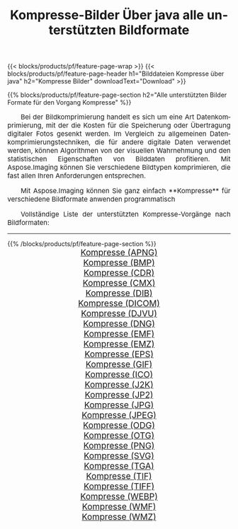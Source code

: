 ﻿---
title: Kompresse-Bilder Über java alle unterstützten Bildformate 
weight: 3920
url: /de/java/compress/ 
lang: de
langdirlevel: 2
locales: zh-hans,ja,it,ru,de,es,fr,nl,id,lt,pl,pt,vi,tr,ko,zh-hant,ar,hi,th,sv,cs,uk,he
description: Mit Aspose.Imaging können Sie ganz einfach Kompresse Bilder über java
---

{{< blocks/products/pf/feature-page-wrap >}}
{{< blocks/products/pf/feature-page-header h1="Bilddateien Kompresse über java" h2="Kompresse Bilder" downloadText="Download" >}}


{{% blocks/products/pf/feature-page-section  h2="Alle unterstützten Bilder Formate für den Vorgang Kompresse" %}}
<p align="justify" style="text-indent:2em;font-size:15px;">
Bei der Bildkomprimierung handelt es sich um eine Art Datenkomprimierung, mit der die Kosten für die Speicherung oder Übertragung digitaler Fotos gesenkt werden. Im Vergleich zu allgemeinen Datenkomprimierungstechniken, die für andere digitale Daten verwendet werden, können Algorithmen von der visuellen Wahrnehmung und den statistischen Eigenschaften von Bilddaten profitieren.
Mit Aspose.Imaging können Sie verschiedene Bildtypen komprimieren, die fast allen Ihren Anforderungen entsprechen.
</p>
<p align="justify" style="text-indent:2em;font-size:15px;">
Mit Aspose.Imaging können Sie ganz einfach **Kompresse** für verschiedene Bildformate anwenden programmatisch
</p>
<p align="justify" style="text-indent:2em;font-size:15px;">
Vollständige Liste der unterstützten Kompresse-Vorgänge nach Bildformaten:
</p>
<hr/>
{{% /blocks/products/pf/feature-page-section %}}
<div class="container-fluid productfamilypage bg-gray">
    <div class="convertypes bg-gray agp-content section">
        <div class="container">
		<div class="row other-converters" style="gap: 10px;font-size: 19px;text-align:center;">
		    <div class='col-md-2 other-converter remove-lp remove-rp'><a href="/imaging/de/java/compress/apng/" style="padding:15px;">Kompresse (APNG)</a></div><div class='col-md-2 other-converter remove-lp remove-rp'><a href="/imaging/de/java/compress/bmp/" style="padding:15px;">Kompresse (BMP)</a></div><div class='col-md-2 other-converter remove-lp remove-rp'><a href="/imaging/de/java/compress/cdr/" style="padding:15px;">Kompresse (CDR)</a></div><div class='col-md-2 other-converter remove-lp remove-rp'><a href="/imaging/de/java/compress/cmx/" style="padding:15px;">Kompresse (CMX)</a></div><div class='col-md-2 other-converter remove-lp remove-rp'><a href="/imaging/de/java/compress/dib/" style="padding:15px;">Kompresse (DIB)</a></div><div class='col-md-2 other-converter remove-lp remove-rp'><a href="/imaging/de/java/compress/dicom/" style="padding:15px;">Kompresse (DICOM)</a></div><div class='col-md-2 other-converter remove-lp remove-rp'><a href="/imaging/de/java/compress/djvu/" style="padding:15px;">Kompresse (DJVU)</a></div><div class='col-md-2 other-converter remove-lp remove-rp'><a href="/imaging/de/java/compress/dng/" style="padding:15px;">Kompresse (DNG)</a></div><div class='col-md-2 other-converter remove-lp remove-rp'><a href="/imaging/de/java/compress/emf/" style="padding:15px;">Kompresse (EMF)</a></div><div class='col-md-2 other-converter remove-lp remove-rp'><a href="/imaging/de/java/compress/emz/" style="padding:15px;">Kompresse (EMZ)</a></div><div class='col-md-2 other-converter remove-lp remove-rp'><a href="/imaging/de/java/compress/eps/" style="padding:15px;">Kompresse (EPS)</a></div><div class='col-md-2 other-converter remove-lp remove-rp'><a href="/imaging/de/java/compress/gif/" style="padding:15px;">Kompresse (GIF)</a></div><div class='col-md-2 other-converter remove-lp remove-rp'><a href="/imaging/de/java/compress/ico/" style="padding:15px;">Kompresse (ICO)</a></div><div class='col-md-2 other-converter remove-lp remove-rp'><a href="/imaging/de/java/compress/j2k/" style="padding:15px;">Kompresse (J2K)</a></div><div class='col-md-2 other-converter remove-lp remove-rp'><a href="/imaging/de/java/compress/jp2/" style="padding:15px;">Kompresse (JP2)</a></div><div class='col-md-2 other-converter remove-lp remove-rp'><a href="/imaging/de/java/compress/jpg/" style="padding:15px;">Kompresse (JPG)</a></div><div class='col-md-2 other-converter remove-lp remove-rp'><a href="/imaging/de/java/compress/jpeg/" style="padding:15px;">Kompresse (JPEG)</a></div><div class='col-md-2 other-converter remove-lp remove-rp'><a href="/imaging/de/java/compress/odg/" style="padding:15px;">Kompresse (ODG)</a></div><div class='col-md-2 other-converter remove-lp remove-rp'><a href="/imaging/de/java/compress/otg/" style="padding:15px;">Kompresse (OTG)</a></div><div class='col-md-2 other-converter remove-lp remove-rp'><a href="/imaging/de/java/compress/png/" style="padding:15px;">Kompresse (PNG)</a></div><div class='col-md-2 other-converter remove-lp remove-rp'><a href="/imaging/de/java/compress/svg/" style="padding:15px;">Kompresse (SVG)</a></div><div class='col-md-2 other-converter remove-lp remove-rp'><a href="/imaging/de/java/compress/tga/" style="padding:15px;">Kompresse (TGA)</a></div><div class='col-md-2 other-converter remove-lp remove-rp'><a href="/imaging/de/java/compress/tif/" style="padding:15px;">Kompresse (TIF)</a></div><div class='col-md-2 other-converter remove-lp remove-rp'><a href="/imaging/de/java/compress/tiff/" style="padding:15px;">Kompresse (TIFF)</a></div><div class='col-md-2 other-converter remove-lp remove-rp'><a href="/imaging/de/java/compress/webp/" style="padding:15px;">Kompresse (WEBP)</a></div><div class='col-md-2 other-converter remove-lp remove-rp'><a href="/imaging/de/java/compress/wmf/" style="padding:15px;">Kompresse (WMF)</a></div><div class='col-md-2 other-converter remove-lp remove-rp'><a href="/imaging/de/java/compress/wmz/" style="padding:15px;">Kompresse (WMZ)</a></div>
                </div>
        </div>
    </div>
</div>
<br/>
